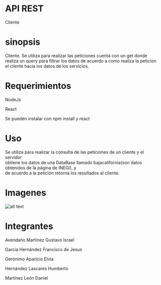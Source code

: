 # API REST
Cliente 

# sinopsis
Cliente. 
Se utiliza para realizar las peticiones cuenta con un get donde realiza un query para filtrar los datos de acuerdo a como realiza la 
peticion el cliente hacia los datos de los servicios.


# Requerimientos
NodeJs 

React

Se puedén instalar con npm install y react

# Uso 
Se utiliza para realizar la consulta de las peticiones de un cliente y el servidor  
obtiene los datos de una DataBase llamado bajacalifornia(son datos obtenidos de la página de INEGI), y   
de acuerdo a la petición retorna los resultados al cliente.  

# Imagenes

![alt text](https://drive.google.com/file/d/1UDAWzyh8FciMfu3wRdOfP31-1dofogZT/view?usp=sharing)

# Integrantes
Avendaño Martinez Gustavo Israel 

García Hernández Francisco de Jesus 

Gerónimo Aparicio Elvia 

Hernández Lascares Humberto 

Martínez León Daniel 
